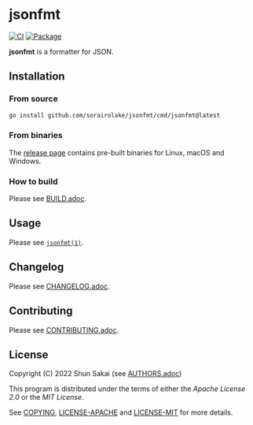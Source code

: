 # jsonfmt

[![CI][ci-badge]][ci-url]
[![Package][package-badge]][package-url]

**jsonfmt** is a formatter for JSON.

## Installation

### From source

```sh
go install github.com/sorairolake/jsonfmt/cmd/jsonfmt@latest
```

### From binaries

The [release page][release-page-url] contains pre-built binaries for Linux,
macOS and Windows.

### How to build

Please see [BUILD.adoc](BUILD.adoc).

## Usage

Please see [`jsonfmt(1)`](doc/man/man1/jsonfmt.1.adoc).

## Changelog

Please see [CHANGELOG.adoc](CHANGELOG.adoc).

## Contributing

Please see [CONTRIBUTING.adoc](CONTRIBUTING.adoc).

## License

Copyright (C) 2022 Shun Sakai (see [AUTHORS.adoc](AUTHORS.adoc))

This program is distributed under the terms of either the _Apache License 2.0_
or the _MIT License_.

See [COPYING](COPYING), [LICENSE-APACHE](LICENSE-APACHE) and
[LICENSE-MIT](LICENSE-MIT) for more details.

[ci-badge]: https://github.com/sorairolake/jsonfmt/workflows/CI/badge.svg
[ci-url]: https://github.com/sorairolake/jsonfmt/actions?query=workflow%3ACI
[package-badge]: https://pkg.go.dev/badge/github.com/sorairolake/jsonfmt.svg
[package-url]: https://pkg.go.dev/github.com/sorairolake/jsonfmt
[release-page-url]: https://github.com/sorairolake/jsonfmt/releases
